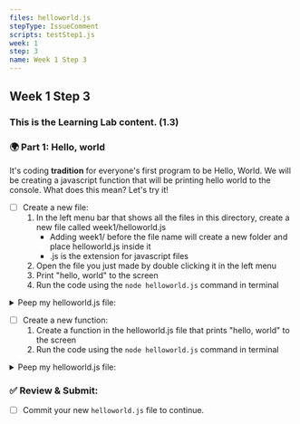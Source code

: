 ```yaml
---
files: helloworld.js
stepType: IssueComment
scripts: testStep1.js
week: 1
step: 3
name: Week 1 Step 3
---
```


## Week 1 Step 3

### This is the Learning Lab content. (1.3)

### 🌍 Part 1: Hello, world

It's coding **tradition** for everyone's first program to be Hello, World. We will be creating a javascript function that will be printing hello world to the console. What does this mean? Let's try it!

- [ ] Create a new file:
	1. In the left menu bar that shows all the files in this directory, create a new file called week1/helloworld.js
		* Adding week1/ before the file name will create a new folder and place helloworld.js inside it
		* .js is the extension for javascript files
	2. Open the file you just made by double clicking it in the left menu
	3. Print "hello, world" to the screen
	4. Run the code using the `node helloworld.js` command in terminal

<details><summary>Peep my helloworld.js file:</summary>
	
	console.log("hello world");
</details>

- [ ] Create a new function:
	1. Create a function in the helloworld.js file that prints "hello, world" to the screen
	2.  Run the code using the `node helloworld.js` command in terminal

<details><summary>Peep my helloworld.js file:</summary>
	
	function hello() {
		console.log("hello world");
	}

	hello();
</details>

### ✅ Review & Submit:

- [ ] Commit your new `helloworld.js` file to continue.